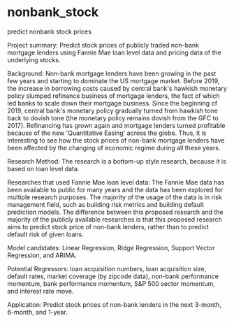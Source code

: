 # nonbank_stock
predict nonbank stock prices

Project summary: Predict stock prices of publicly traded non-bank mortgage lenders using Fannie Mae loan level data and pricing data of the underlying stocks.

Background: Non-bank mortgage lenders have been growing in the past few years and starting to dominate the US mortgage market. Before 2019, the increase in borrowing costs caused by central bank's hawkish monetary policy slumped refinance business of mortgage lenders, the fact of which led banks to scale down their mortgage business. Since the beginning of 2019, central bank's monetary policy gradually turned from hawkish tone back to dovish tone (the monetary policy remains dovish from the GFC to 2017). Refinancing has grown again and mortgage lenders turned profitable because of the new 'Quantitative Easing' across the globe. Thus, it is interesting to see how the stock prices of non-bank mortgage lenders have been affected by the changing of economic regime during all these years.

Research Method: The research is a bottom-up style research, because it is based on loan level data.

Researches that used Fannie Mae loan level data: The Fannie Mae data has been available to public for many years and the data has been explored for multiple research purposes. The majority of the usage of the data is in risk management field, such as building risk metrics and building default prediction models. The difference between this proposed research and the majority of the publicly available researches is that this proposed research aims to predict stock price of non-bank lenders, rather than to predict default risk of given loans.

Model candidates: Linear Regression, Ridge Regression, Support Vector Regression, and ARIMA.

Potential Regressors: loan acquisition numbers, loan acquisition size, default rates, market coverage (by zipcode data), non-bank performance momentum, bank performance momentum, S&P 500 sector momentum, and interest rate move.

Application: Predict stock prices of non-bank lenders in the next 3-month, 6-month, and 1-year.
